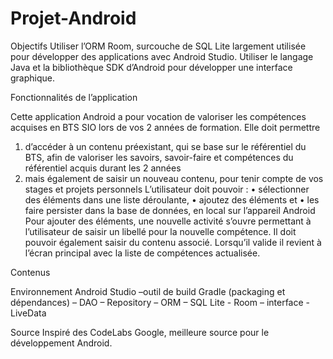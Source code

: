 # Projet-Android
Objectifs
Utiliser l’ORM Room, surcouche de SQL Lite largement utilisée pour développer des applications avec Android Studio.
Utiliser le langage Java et la bibliothèque SDK d’Android pour développer une interface graphique.

Fonctionnalités de l’application

Cette application Android a pour vocation de valoriser les compétences acquises en BTS SIO lors de vos 2 années de formation. 
Elle doit permettre

1.	d’accéder à un contenu préexistant, qui se base sur le référentiel du BTS, afin  de valoriser les savoirs, savoir-faire et compétences du référentiel acquis durant les 2 années
2.	mais également de saisir un nouveau contenu, pour tenir compte de vos stages et projets personnels
L’utilisateur doit pouvoir :
•	sélectionner des éléments dans une liste déroulante, 
•	ajoutez des éléments et 
•	les faire persister dans la base de données, en local sur l’appareil Android
Pour ajouter des éléments, une nouvelle activité s’ouvre permettant à l’utilisateur de saisir un libellé pour la nouvelle compétence. Il doit pouvoir également saisir du contenu associé.
Lorsqu’il valide il revient à l’écran principal avec la liste de compétences actualisée.

Contenus

Environnement Android Studio –outil de build Gradle (packaging et dépendances) – DAO – Repository – ORM – SQL Lite - Room – interface - LiveData

Source
Inspiré des CodeLabs Google, meilleure source pour le développement Android.
